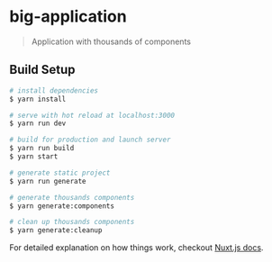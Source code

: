 # big-application

> Application with thousands of components

## Build Setup

``` bash
# install dependencies
$ yarn install

# serve with hot reload at localhost:3000
$ yarn run dev

# build for production and launch server
$ yarn run build
$ yarn start

# generate static project
$ yarn run generate

# generate thousands components
$ yarn generate:components

# clean up thousands components
$ yarn generate:cleanup
```

For detailed explanation on how things work, checkout [Nuxt.js docs](https://nuxtjs.org).
